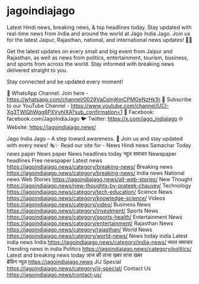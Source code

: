 # jagoindiajago
Latest Hindi news, breaking news, &amp; top headlines today. Stay updated with real-time news from India and around the world at Jago India Jago.
Join us for the latest Jaipur, Rajasthan, national, and international news updates! 📰🌐

Get the latest updates on every small and big event from Jaipur and Rajasthan, as well as news from politics, entertainment, tourism, business, and sports from across the world. Stay informed with breaking news delivered straight to you.

Stay connected and be updated every moment!

🔗 WhatsApp Channel: Join here - https://whatsapp.com/channel/0029VaCplnjKmCPMGeNzHk1h
🎥 Subscribe to our YouTube Channel - https://www.youtube.com/channel/UCI-Xg3TWlQhWgg6PXVyhIXA?sub_confirmation=1
📘 Facebook: facebook.com/JagoIndiaJago
🐦 Twitter: https://x.com/jago_indiajago
🌐 Website: https://jagoindiajago.news/

Jago India Jago – A step toward awareness. 🌟
Join us and stay updated with every news! 🗞️✨
Read our site for -
News
Hindi news
Samachar
Today news paper
News paper
News headlines today
न्यूज़ समाचार
Newspaper headlines
Free newspaper
Latest news            https://jagoindiajago.news/category/breaking-news/
Breaking news          https://jagoindiajago.news/category/breaking-news/
India news
National news
Web Stories             https://jagoindiajago.news/all-web-stories/
New Thought             https://jagoindiajago.news/new-thoughts-by-prateek-chauvey/
Technology              https://jagoindiajago.news/category/tech-education/
Science News            https://jagoindiajago.news/category/knowledge-science/
Videos                  https://jagoindiajago.news/category/video/
Business News           https://jagoindiajago.news/category/investment/
Sports News             https://jagoindiajago.news/category/sports-health/
Entertainment News      https://jagoindiajago.news/category/entertainment/
Rajasthan News          https://jagoindiajago.news/category/rajasthan/
World News             https://jagoindiajago.news/category/world-news/
News today india
Latest india news
India                   https://jagoindiajago.news/category/india-news/
भारत समाचार
Trending news in india
Politics                https://jagoindiajago.news/category/politics/
Latest and breaking news today
आज की ताजा खबर
ताजा खबर                
ब्रेकिंग न्यूज़                https://jagoindiajago.news
JIJ Special             https://jagoindiajago.news/category/jij-special/
Contact Us              https://jagoindiajago.news/contact-us/
